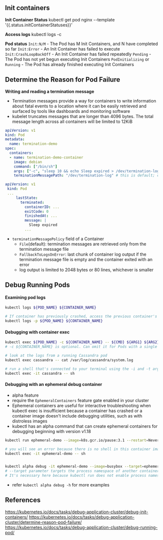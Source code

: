 ## Init containers

**Init Container Status**
kubectl get pod nginx --template '{{.status.initContainerStatuses}}'

**Access logs**
kubectl logs <pod-name> -c <init-container-2>

**Pod status**
`Init:N/M` - The Pod has M Init Containers, and N have completed so far
`Init:Error` - An Init Container has failed to execute
`Init:CrashLoopBackOff` - An Init Container has failed repeatedly
`Pending` - The Pod has not yet begun executing Init Containers
`PodInitializing` or `Running`	- The Pod has already finished executing Init Containers


## Determine the Reason for Pod Failure

**Writing and reading a termination message**
- Termination messages provide a way for containers to write information about fatal events to a location where it can be easily retrieved and surfaced by tools like dashboards and monitoring software
-  kubelet truncates messages that are longer than 4096 bytes. The total message length across all containers will be limited to 12KiB

```yaml
apiVersion: v1
kind: Pod
metadata:
  name: termination-demo
spec:
  containers:
  - name: termination-demo-container
    image: debian
    command: ["/bin/sh"]
    args: ["-c", "sleep 10 && echo Sleep expired > /dev/termination-log"]
    terminationMessagePath: "/dev/termination-log" # this is default; can be changed
```
```yaml
apiVersion: v1
 kind: Pod
 ...
     lastState:
       terminated:
         containerID: ...
         exitCode: 0
         finishedAt: ...
         message: |
           Sleep expired
         ...
```

- `terminationMessagePolicy` field of a Container
    - `File`(default): termination messages are retrieved only from the termination message file
    - `FallbackToLogsOnError`: last chunk of container log output if the termination message file is empty and the container exited with an error
    - log output is limited to 2048 bytes or 80 lines, whichever is smaller


## Debug Running Pods

#### Examining pod logs
```sh
kubectl logs ${POD_NAME} ${CONTAINER_NAME}

# If container has previously crashed, access the previous container's crash log
kubectl logs -p ${POD_NAME} ${CONTAINER_NAME} 
```

#### Debugging with container exec

```sh
kubectl exec ${POD_NAME} -c ${CONTAINER_NAME} -- ${CMD} ${ARG1} ${ARG2} ... ${ARGN}
# -c ${CONTAINER_NAME} is optional. Can omit it for Pods with a single container

# look at the logs from a running Cassandra pod
kubectl exec cassandra -- cat /var/log/cassandra/system.log

# run a shell that's connected to your terminal using the -i and -t arguments
kubectl exec -it cassandra -- sh
```

#### Debugging with an ephemeral debug container
- alpha feature
- require the `EphemeralContainers` feature gate enabled in your cluster
- Ephemeral containers are useful for interactive troubleshooting when kubectl exec is insufficient because a container has crashed or a container image doesn't include debugging utilities, such as with distroless images
- kubectl has an alpha command that can create ephemeral containers for debugging beginning with version v1.18

```sh
kubectl run ephemeral-demo --image=k8s.gcr.io/pause:3.1 --restart=Never

# you will see an error because there is no shell in this container image
kubectl exec -it ephemeral-demo -- sh 


kubectl alpha debug -it ephemeral-demo --image=busybox --target=ephemeral-demo
# --target parameter targets the process namespace of another container. it must be supported by the Container Runtime
# It's necessary here because kubectl run does not enable process namespace sharing in the pod it creates
```
- refer `kubectl alpha debug -h` for more examples

## References
https://kubernetes.io/docs/tasks/debug-application-cluster/debug-init-containers/
https://kubernetes.io/docs/tasks/debug-application-cluster/determine-reason-pod-failure/
https://kubernetes.io/docs/tasks/debug-application-cluster/debug-running-pod/